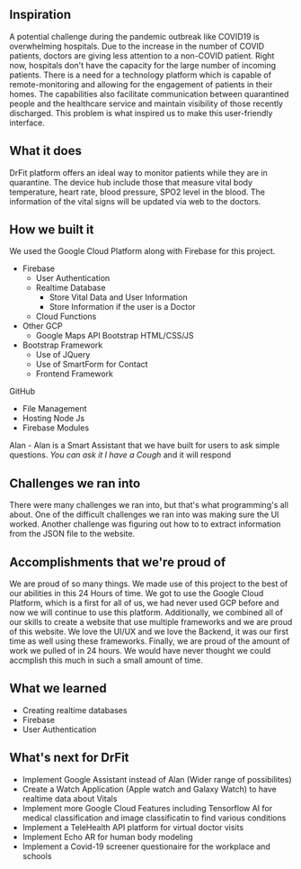 ## Inspiration
A potential challenge during the pandemic outbreak like COVID19 is overwhelming hospitals. Due to the increase in the number of COVID patients, doctors are giving less attention to a non-COVID patient. Right now, hospitals don't have the capacity for the large number of incoming patients. There is a need for a technology platform which is capable of remote-monitoring and allowing for the engagement of patients in their homes. The capabilities also facilitate communication between quarantined people and the healthcare service and maintain visibility of those recently discharged. This problem is what inspired us to make this user-friendly interface.

## What it does
DrFit platform offers an ideal way to monitor patients while they are in quarantine. The device hub include those that measure vital body temperature, heart rate, blood pressure, SPO2 level in the blood. The information of the vital signs will be updated via web to the doctors.

## How we built it
We used the Google Cloud Platform along with Firebase for this project.
* Firebase
  * User Authentication
  * Realtime Database
    * Store Vital Data and User Information
    * Store Information if the user is a Doctor
  * Cloud Functions
* Other GCP
  * Google Maps API
Bootstrap HTML/CSS/JS
* Bootstrap Framework
  * Use of JQuery
  * Use of SmartForm for Contact
  * Frontend Framework

GitHub
  * File Management
  * Hosting
 Node Js
 * Firebase Modules

 Alan - Alan is a Smart Assistant that we have built for users to ask simple questions. *You can ask it I have a Cough* and it will respond

## Challenges we ran into
There were many challenges we ran into, but that's what programming's all about. One of the difficult challenges we ran into was making sure the UI worked. Another challenge was figuring out how to to extract information from the JSON file to the website.

## Accomplishments that we're proud of
We are proud of so many things. We made use of this project to the best of our abilities in this 24 Hours of time. We got to use the Google Cloud Platform, which is a first for all of us, we had never used GCP before and now we will continue to use this platform. Additionally, we combined all of our skills to create a website that use multiple frameworks and we are proud of this website. We love the UI/UX and we love the Backend, it was our first time as well using these frameworks. Finally, we are proud of the amount of work we pulled of in 24 hours. We would have never thought we could accmplish this much in such a small amount of time.

## What we learned
* Creating realtime databases
* Firebase
* User Authentication

## What's next for DrFit
* Implement Google Assistant instead of Alan (Wider range of possibilites)
* Create a Watch Application (Apple watch and Galaxy Watch) to have realtime data about Vitals
* Implement more Google Cloud Features including Tensorflow AI for medical classification and image classificatin to find various conditions
* Implement a TeleHealth API platform for virtual doctor visits
* Implement Echo AR for human body modeling
* Implement a Covid-19 screener questionaire for the workplace and schools
